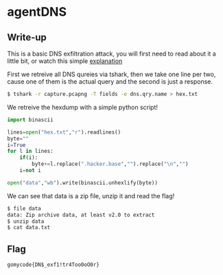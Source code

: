 # agentDNS

## Write-up

This is a basic DNS exfiltration attack, you will first need to read about it a little bit, or watch this simple [explanation](https://www.youtube.com/watch?v=fQ4Y8napHzw)

First we retreive all DNS qureies via tshark, then we take one line per two, cause one of them is the actual query and the second is just a response.

```bash
$ tshark -r capture.pcapng -T fields -e dns.qry.name > hex.txt
```

We retreive the hexdump with a simple python script!

```python
import binascii

lines=open("hex.txt","r").readlines()
byte=""
i=True
for l in lines:
	if(i):
		byte+=l.replace(".hacker.base","").replace("\n","")
	i=not i

open("data","wb").write(binascii.unhexlify(byte))

```
We can see that data is a zip file, unzip it and read the flag!

```bash
$ file data
data: Zip archive data, at least v2.0 to extract
$ unzip data
$ cat data.txt
```

## Flag

`gomycode{DN$_exf1!tr4Too0oO0r}`
